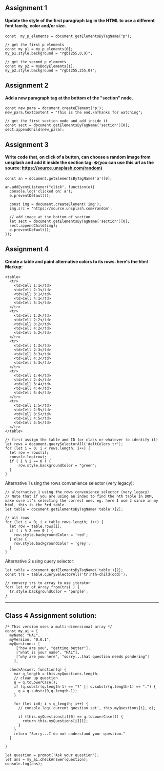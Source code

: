 ## Assignment 1
#### Update the style of the first paragraph tag in the HTML to use a different font family, color and/or size.
```
const  my_p_elements = document.getElementsByTagName("p");

// get the first p elements
const my_p1 = my_p_elements[0];
my_p1.style.background = "rgb(255,0,0)";

// get the second p elements
const my_p2 = myBodyElements[1];
my_p2.style.background = "rgb(255,255,0)";
```

## Assignment 2
#### Add a new paragraph tag at the bottom of the "section" node.
```
const new_para = document.createElement('p');
new_para.textContent = "This is the end.\nThanks for watching";

// get the first section node and add inside it
const sect = document.getElementsByTagName('section')[0];
sect.appendChild(new_para);
```

## Assignment 3
#### Write code that, on click of a button, can choose a random image from unsplash and add it inside the section tag: �(you can use this url as the source: https://source.unsplash.com/random)
```
const an = document.getElementsByTagName('a')[0];

an.addEventListener("click", function(e){
  console.log('clicked on: a');
  e.preventDefault();

  const img = document.createElement('img');
  img.src = 'https://source.unsplash.com/random';

  // add image at the bottom of section
  let sect = document.getElementsByTagName('section')[0];
  sect.appendChild(img);
  e.preventDefault();
});
```

## Assignment 4
#### Create a table and paint alternative colors to its rows. here's the html Markup:
```
<table>
  <tr>
    <td>Cell 1:1</td>
    <td>Cell 2:1</td>
    <td>Cell 3:1</td>
    <td>Cell 4:1</td>
    <td>Cell 5:1</td>
  </tr>
  <tr>
    <td>Cell 1:2</td>
    <td>Cell 2:2</td>
    <td>Cell 3:2</td>
    <td>Cell 4:2</td>
    <td>Cell 5:2</td>
  </tr>
  <tr>
    <td>Cell 1:3</td>
    <td>Cell 2:3</td>
    <td>Cell 3:3</td>
    <td>Cell 4:3</td>
    <td>Cell 5:3</td>
  </tr>
  <tr>
    <td>Cell 1:4</td>
    <td>Cell 2:4</td>
    <td>Cell 3:4</td>
    <td>Cell 4:4</td>
    <td>Cell 5:4</td>
  </tr>
  <tr>
    <td>Cell 1:5</td>
    <td>Cell 2:5</td>
    <td>Cell 3:5</td>
    <td>Cell 4:5</td>
    <td>Cell 5:5</td>
  </tr>
</table>
```

```
// first assign the table and ID (or class or whatever to identify it)
let rows = document.querySelectorAll('#altColors tr');
for (let i = 0; i < rows.length; i++) {
  let row = rows[i];
  console.log(row);
  if ( i % 2 == 0 ) {
  	  row.style.backgroundColor = "green";
  }
}
```
Alternative 1 using the rows convenience selector (very legacy):
```
// alternative 1 using the rows convenience selector (very legacy)
// Note that if you are using an index to find the nth table in DOM, make sure it's selecting the correct one. eg. here I use 2 since in my html, this is the 3rd table.
let table = document.getElementsByTagName('table')[2];

// alt rows
for (let i = 0; i < table.rows.length; i++) {
  let row = table.rows[i];
  if ( i % 2 === 0 ) {
    row.style.backgroundColor = 'red';
  } else {
    row.style.backgroundColor = 'grey';
  }
}
```
Alternative 2 using query selector:
```
let table = document.getElementsByTagName('table')[2];
const trs = table.querySelectorAll('tr:nth-child(odd)');

// convery trs to array to use iterator
for( let tr of Array.from(trs) ) {
  tr.style.backgroundColor = 'purple';
}

```
------------------

## Class 4 Assignment solution:
```
/* This version uses a multi-dimensional array */
const my_ai = {
  myName: "HAL",
  myVersion: "0.0.1",
  myQuestions: [
     ["how are you", "getting better"],
     ["what is your name", "HAL"],
     ["why are you here", "sorry...that question needs pondering"]
    ],

  checkAnswer: function(q) {
    var q_length = this.myQuestions.length;
    // clean up question
    q = q.toLowerCase();
    if (q.substr(q.length-1) == "?" || q.substr(q.length-1) == ".") {
      q = q.substr(0,q.length-1);
    }

    for (let i=0; i < q_length; i++) {
      // console.log('current question set', this.myQuestions[i], q);

      if (this.myQuestions[i][0] == q.toLowerCase()) {
        return this.myQuestions[i][1];
      }
    }
    return "Sorry...I do not understand your question."
  }

}

let question = prompt('Ask your question');
let ans = my_ai.checkAnswer(question);
console.log(ans);
```
